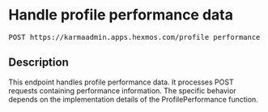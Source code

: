 # Handle profile performance data

<pre id='liveapi-code'>POST https://karmaadmin.apps.hexmos.com/profile_performance
</pre>

## Description
This endpoint handles profile performance data.  It processes POST requests containing performance information.
The specific behavior depends on the implementation details of the ProfilePerformance function.


